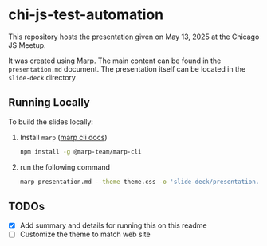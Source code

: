 # chi-js-test-automation
This repository hosts the presentation given on May 13, 2025 at the Chicago JS Meetup.

It was created using [Marp](https://marp.app/). The main content can be found in the `presentation.md` document. The presentation itself can be located in the `slide-deck` directory

## Running Locally

To build the slides locally:

1. Install `marp` ([marp cli docs](https://github.com/marp-team/marp-cli?tab=readme-ov-file#marp-teammarp-cli))
	```sh
	npm install -g @marp-team/marp-cli
	```
2. run the following command 
	```sh
	marp presentation.md --theme theme.css -o 'slide-deck/presentation.html'
	```

## TODOs
 - [x] Add summary and details for running this on this readme
 - [ ] Customize the theme to match web site